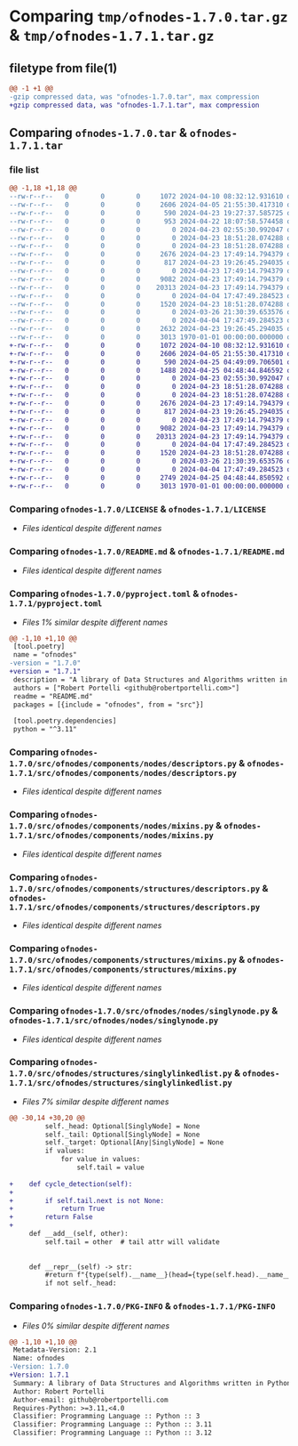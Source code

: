 # Comparing `tmp/ofnodes-1.7.0.tar.gz` & `tmp/ofnodes-1.7.1.tar.gz`

## filetype from file(1)

```diff
@@ -1 +1 @@
-gzip compressed data, was "ofnodes-1.7.0.tar", max compression
+gzip compressed data, was "ofnodes-1.7.1.tar", max compression
```

## Comparing `ofnodes-1.7.0.tar` & `ofnodes-1.7.1.tar`

### file list

```diff
@@ -1,18 +1,18 @@
--rw-r--r--   0        0        0     1072 2024-04-10 08:32:12.931610 ofnodes-1.7.0/LICENSE
--rw-r--r--   0        0        0     2606 2024-04-05 21:55:30.417310 ofnodes-1.7.0/README.md
--rw-r--r--   0        0        0      590 2024-04-23 19:27:37.585725 ofnodes-1.7.0/pyproject.toml
--rw-r--r--   0        0        0      953 2024-04-22 18:07:58.574458 ofnodes-1.7.0/src/ofnodes/__init__.py
--rw-r--r--   0        0        0        0 2024-04-23 02:55:30.992047 ofnodes-1.7.0/src/ofnodes/components/__init__.py
--rw-r--r--   0        0        0        0 2024-04-23 18:51:28.074288 ofnodes-1.7.0/src/ofnodes/components/nodes/__init__ copy.py
--rw-r--r--   0        0        0        0 2024-04-23 18:51:28.074288 ofnodes-1.7.0/src/ofnodes/components/nodes/__init__.py
--rw-r--r--   0        0        0     2676 2024-04-23 17:49:14.794379 ofnodes-1.7.0/src/ofnodes/components/nodes/descriptors.py
--rw-r--r--   0        0        0      817 2024-04-23 19:26:45.294035 ofnodes-1.7.0/src/ofnodes/components/nodes/mixins.py
--rw-r--r--   0        0        0        0 2024-04-23 17:49:14.794379 ofnodes-1.7.0/src/ofnodes/components/structures/__init__.py
--rw-r--r--   0        0        0     9082 2024-04-23 17:49:14.794379 ofnodes-1.7.0/src/ofnodes/components/structures/descriptors.py
--rw-r--r--   0        0        0    20313 2024-04-23 17:49:14.794379 ofnodes-1.7.0/src/ofnodes/components/structures/mixins.py
--rw-r--r--   0        0        0        0 2024-04-04 17:47:49.284523 ofnodes-1.7.0/src/ofnodes/nodes/__init__.py
--rw-r--r--   0        0        0     1520 2024-04-23 18:51:28.074288 ofnodes-1.7.0/src/ofnodes/nodes/singlynode.py
--rw-r--r--   0        0        0        0 2024-03-26 21:30:39.653576 ofnodes-1.7.0/src/ofnodes/py.typed
--rw-r--r--   0        0        0        0 2024-04-04 17:47:49.284523 ofnodes-1.7.0/src/ofnodes/structures/__init__.py
--rw-r--r--   0        0        0     2632 2024-04-23 19:26:45.294035 ofnodes-1.7.0/src/ofnodes/structures/singlylinkedlist.py
--rw-r--r--   0        0        0     3013 1970-01-01 00:00:00.000000 ofnodes-1.7.0/PKG-INFO
+-rw-r--r--   0        0        0     1072 2024-04-10 08:32:12.931610 ofnodes-1.7.1/LICENSE
+-rw-r--r--   0        0        0     2606 2024-04-05 21:55:30.417310 ofnodes-1.7.1/README.md
+-rw-r--r--   0        0        0      590 2024-04-25 04:49:09.706501 ofnodes-1.7.1/pyproject.toml
+-rw-r--r--   0        0        0     1488 2024-04-25 04:48:44.846592 ofnodes-1.7.1/src/ofnodes/__init__.py
+-rw-r--r--   0        0        0        0 2024-04-23 02:55:30.992047 ofnodes-1.7.1/src/ofnodes/components/__init__.py
+-rw-r--r--   0        0        0        0 2024-04-23 18:51:28.074288 ofnodes-1.7.1/src/ofnodes/components/nodes/__init__ copy.py
+-rw-r--r--   0        0        0        0 2024-04-23 18:51:28.074288 ofnodes-1.7.1/src/ofnodes/components/nodes/__init__.py
+-rw-r--r--   0        0        0     2676 2024-04-23 17:49:14.794379 ofnodes-1.7.1/src/ofnodes/components/nodes/descriptors.py
+-rw-r--r--   0        0        0      817 2024-04-23 19:26:45.294035 ofnodes-1.7.1/src/ofnodes/components/nodes/mixins.py
+-rw-r--r--   0        0        0        0 2024-04-23 17:49:14.794379 ofnodes-1.7.1/src/ofnodes/components/structures/__init__.py
+-rw-r--r--   0        0        0     9082 2024-04-23 17:49:14.794379 ofnodes-1.7.1/src/ofnodes/components/structures/descriptors.py
+-rw-r--r--   0        0        0    20313 2024-04-23 17:49:14.794379 ofnodes-1.7.1/src/ofnodes/components/structures/mixins.py
+-rw-r--r--   0        0        0        0 2024-04-04 17:47:49.284523 ofnodes-1.7.1/src/ofnodes/nodes/__init__.py
+-rw-r--r--   0        0        0     1520 2024-04-23 18:51:28.074288 ofnodes-1.7.1/src/ofnodes/nodes/singlynode.py
+-rw-r--r--   0        0        0        0 2024-03-26 21:30:39.653576 ofnodes-1.7.1/src/ofnodes/py.typed
+-rw-r--r--   0        0        0        0 2024-04-04 17:47:49.284523 ofnodes-1.7.1/src/ofnodes/structures/__init__.py
+-rw-r--r--   0        0        0     2749 2024-04-25 04:48:44.850592 ofnodes-1.7.1/src/ofnodes/structures/singlylinkedlist.py
+-rw-r--r--   0        0        0     3013 1970-01-01 00:00:00.000000 ofnodes-1.7.1/PKG-INFO
```

### Comparing `ofnodes-1.7.0/LICENSE` & `ofnodes-1.7.1/LICENSE`

 * *Files identical despite different names*

### Comparing `ofnodes-1.7.0/README.md` & `ofnodes-1.7.1/README.md`

 * *Files identical despite different names*

### Comparing `ofnodes-1.7.0/pyproject.toml` & `ofnodes-1.7.1/pyproject.toml`

 * *Files 1% similar despite different names*

```diff
@@ -1,10 +1,10 @@
 [tool.poetry]
 name = "ofnodes"
-version = "1.7.0"
+version = "1.7.1"
 description = "A library of Data Structures and Algorithms written in Python"
 authors = ["Robert Portelli <github@robertportelli.com>"]
 readme = "README.md"
 packages = [{include = "ofnodes", from = "src"}]
 
 [tool.poetry.dependencies]
 python = "^3.11"
```

### Comparing `ofnodes-1.7.0/src/ofnodes/components/nodes/descriptors.py` & `ofnodes-1.7.1/src/ofnodes/components/nodes/descriptors.py`

 * *Files identical despite different names*

### Comparing `ofnodes-1.7.0/src/ofnodes/components/nodes/mixins.py` & `ofnodes-1.7.1/src/ofnodes/components/nodes/mixins.py`

 * *Files identical despite different names*

### Comparing `ofnodes-1.7.0/src/ofnodes/components/structures/descriptors.py` & `ofnodes-1.7.1/src/ofnodes/components/structures/descriptors.py`

 * *Files identical despite different names*

### Comparing `ofnodes-1.7.0/src/ofnodes/components/structures/mixins.py` & `ofnodes-1.7.1/src/ofnodes/components/structures/mixins.py`

 * *Files identical despite different names*

### Comparing `ofnodes-1.7.0/src/ofnodes/nodes/singlynode.py` & `ofnodes-1.7.1/src/ofnodes/nodes/singlynode.py`

 * *Files identical despite different names*

### Comparing `ofnodes-1.7.0/src/ofnodes/structures/singlylinkedlist.py` & `ofnodes-1.7.1/src/ofnodes/structures/singlylinkedlist.py`

 * *Files 7% similar despite different names*

```diff
@@ -30,14 +30,20 @@
         self._head: Optional[SinglyNode] = None
         self._tail: Optional[SinglyNode] = None
         self._target: Optional[Any|SinglyNode] = None
         if values:
             for value in values:
                 self.tail = value
 
+    def cycle_detection(self):
+
+        if self.tail.next is not None:
+            return True
+        return False
+
     def __add__(self, other):
         self.tail = other  # tail attr will validate
 
 
     def __repr__(self) -> str:
         #return f"{type(self).__name__}(head={type(self.head).__name__}, tail={self.tail})"
         if not self._head:
```

### Comparing `ofnodes-1.7.0/PKG-INFO` & `ofnodes-1.7.1/PKG-INFO`

 * *Files 0% similar despite different names*

```diff
@@ -1,10 +1,10 @@
 Metadata-Version: 2.1
 Name: ofnodes
-Version: 1.7.0
+Version: 1.7.1
 Summary: A library of Data Structures and Algorithms written in Python
 Author: Robert Portelli
 Author-email: github@robertportelli.com
 Requires-Python: >=3.11,<4.0
 Classifier: Programming Language :: Python :: 3
 Classifier: Programming Language :: Python :: 3.11
 Classifier: Programming Language :: Python :: 3.12
```

